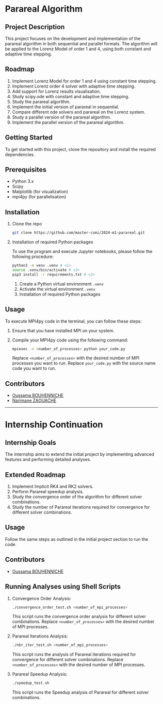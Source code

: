 # Parareal Algorithm

## Project Description
This project focuses on the development and implementation of the parareal algorithm in both sequential and parallel formats. The algorithm will be applied to the Lorenz Model of order 1 and 4, using both constant and adaptive time stepping.

## Roadmap
1. Implement Lorenz Model for order 1 and 4 using constant time stepping.
2. Implement Lorenz order 4 solver with adaptive time stepping.
3. Add support for Lorenz results visualisation.
4. Study scipy.ode with constant and adaptive time stepping.
5. Study the parareal algorithm.
6. Implement the initial version of parareal in sequential.
7. Compare different ode solvers and parareal on the Lorenz system.
8. Study a parallel version of the parareal algorithm.
9. Implement the parallel version of the parareal algorithm.

## Getting Started
To get started with this project, clone the repository and install the required dependencies.

## Prerequisites
- Python 3.x
- Scipy
- Matplotlib (for visualization)
- mpi4py (for parallelisation)

## Installation
1. Clone the repo
   ```sh
   git clone https://github.com/master-csmi/2024-m1-parareal.git
2. Installation of required Python packages

   To use the program and execute Jupyter notebooks, please follow the following procedure:

   ```sh
   python3 -m venv .venv # <1>
   source .venv/bin/activate # <2>
   pip3 install -r requirements.txt # <3>
   ```

   1. Create a Python virtual environment `.venv`
   2. Activate the virtual environment `.venv`
   3. Installation of required Python packages
   
## Usage
To execute MPI4py code in the terminal, you can follow these steps:

1. Ensure that you have installed MPI on your system.

2. Compile your MPI4py code using the following command:
   ```sh
   mpiexec -n <number_of_processes> python your_code.py
   ```
   Replace `<number_of_processes>` with the desired number of MPI processes you want to run.
   Replace `your_code.py` with the source name code you want to run.

## Contributors
- <a href="https://github.com/oussama-floor9" target="blank">Oussama BOUHENNICHE</a>
- <a href="https://github.com/zaouach" target="blank">Narimane ZAOUACHE</a>
---
# Internship Continuation
## Internship Goals

The internship aims to extend the initial project by implementing advanced features and performing detailed analyses.

## Extended Roadmap

1. Implement Implicit RK4 and RK2 solvers.
2. Perform Parareal speedup analysis.
3. Study the convergence order of the algorithm for different solver combinations.
4. Study the number of Parareal iterations required for convergence for different solver combinations.

## Usage
Follow the same steps as outlined in the initial project section to run the code.

## Contributors
- <a href="https://github.com/oussama-floor9" target="blank">Oussama BOUHENNICHE</a>

## Running Analyses using Shell Scripts

1. Convergence Order Analysis:
   ```sh
   ./convergence_order_test.sh <number_of_mpi_processes>
   ```
   This script runs the convergence order analysis for different solver combinations.
   Replace `<number_of_processes>` with the desired number of MPI processes.

2. Parareal Iterations Analysis:
   ```sh
   ./nbr_iter_test.sh <number_of_mpi_processes>
   ```
   This script runs the analysis of Parareal iterations required for convergence for different solver combinations.
   Replace `<number_of_processes>` with the desired number of MPI processes.

3. Parareal Speedup Analysis:
   ```sh
   ./speedup_test.sh
   ```
   This script runs the Speedup analysis of Parareal for different solver combinations.
